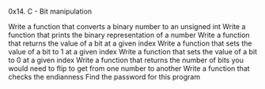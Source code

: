 0x14. C - Bit manipulation

Write a function that converts a binary number to an unsigned int
Write a function that prints the binary representation of a number
Write a function that returns the value of a bit at a given index
Write a function that sets the value of a bit to 1 at a given index
Write a function that sets the value of a bit to 0 at a given index
Write a function that returns the number of bits you would need to flip to get from one number to another
Write a function that checks the endianness
Find the password for this program
